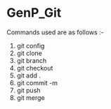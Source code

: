 # GenP_Git
Commands used are as follows :-
1. git config
2. git clone <url> 
3. git branch 
4. git checkout 
5. git add .
6. git commit -m 
7. git push 
8. git merge